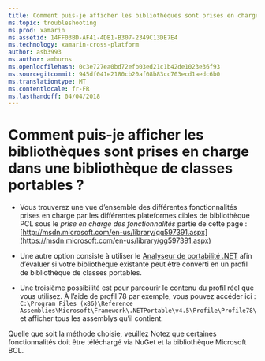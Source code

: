 ```yaml
---
title: Comment puis-je afficher les bibliothèques sont prises en charge dans une bibliothèque de classes portables ?
ms.topic: troubleshooting
ms.prod: xamarin
ms.assetid: 14FF03BD-AF41-4DB1-B307-2349C13DE7E4
ms.technology: xamarin-cross-platform
author: asb3993
ms.author: amburns
ms.openlocfilehash: 0c3e727ea0bd72efb03ed21c1b42de1023e36f93
ms.sourcegitcommit: 945df041e2180cb20af08b83cc703ecd1aedc6b0
ms.translationtype: MT
ms.contentlocale: fr-FR
ms.lasthandoff: 04/04/2018
---
```

# <a name="how-can-i-view-what-libraries-are-supported-in-a-pcl"></a>Comment puis-je afficher les bibliothèques sont prises en charge dans une bibliothèque de classes portables ?

- Vous trouverez une vue d’ensemble des différentes fonctionnalités prises en charge par les différentes plateformes cibles de bibliothèque PCL sous le *prise en charge des fonctionnalités* partie de cette page : [http://msdn.microsoft.com/en-us/library/gg597391.aspx](https://msdn.microsoft.com/en-us/library/gg597391.aspx)

- Une autre option consiste à utiliser le [Analyseur de portabilité .NET](https://visualstudiogallery.msdn.microsoft.com/1177943e-cfb7-4822-a8a6-e56c7905292b) afin d’évaluer si votre bibliothèque existante peut être converti en un profil de bibliothèque de classes portables.

- Une troisième possibilité est pour parcourir le contenu du profil réel que vous utilisez. À l’aide de profil 78 par exemple, vous pouvez accéder ici : `C:\Program Files (x86)\Reference Assemblies\Microsoft\Framework\.NETPortable\v4.5\Profile\Profile78\` et afficher tous les assemblys qu’il contient.

Quelle que soit la méthode choisie, veuillez Notez que certaines fonctionnalités doit être téléchargé via NuGet et la bibliothèque Microsoft BCL.

